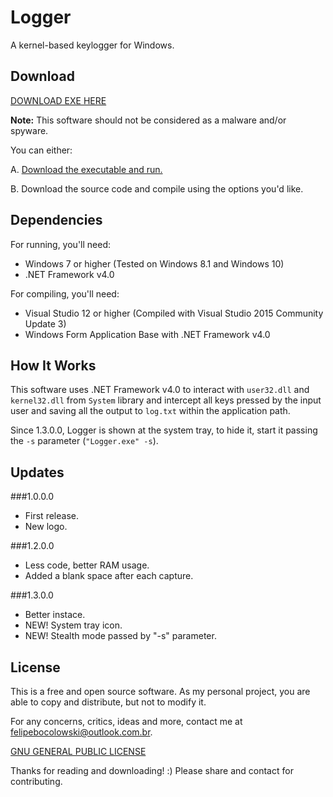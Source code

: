 # Logger
A kernel-based keylogger for Windows.

## Download

[DOWNLOAD EXE HERE](https://github.com/felipebocolowski/logger/releases/)

**Note:** This software should not be considered as a malware and/or spyware.

You can either:

A. [Download the executable and run.](https://github.com/felipebocolowski/logger/releases/)

B. Download the source code and compile using the options you'd like.

## Dependencies
For running, you'll need:
* Windows 7 or higher (Tested on Windows 8.1 and Windows 10)
* .NET Framework v4.0

For compiling, you'll need:
* Visual Studio 12 or higher (Compiled with Visual Studio 2015 Community Update 3)
* Windows Form Application Base with .NET Framework v4.0

## How It Works

This software uses .NET Framework v4.0 to interact with `user32.dll` and `kernel32.dll` from `System` library and intercept all keys pressed by the input user and saving all the output to `log.txt` within the application path.

Since 1.3.0.0, Logger is shown at the system tray, to hide it, start it passing the `-s` parameter (`"Logger.exe" -s`).

## Updates
###1.0.0.0
* First release.
* New logo.

###1.2.0.0
* Less code, better RAM usage.
* Added a blank space after each capture.

###1.3.0.0
* Better instace.
* NEW! System tray icon.
* NEW! Stealth mode passed by "-s" parameter.

## License

This is a free and open source software. As my personal project, you are able to copy and distribute, but not to modify it.

For any concerns, critics, ideas and more, contact me at [felipebocolowski@outlook.com.br](mailto:felipebocolowski@outlook.com.br).

[GNU GENERAL PUBLIC LICENSE](https://github.com/felipebocolowski/logger/blob/master/LICENSE/)

Thanks for reading and downloading! :)
Please share and contact for contributing.
